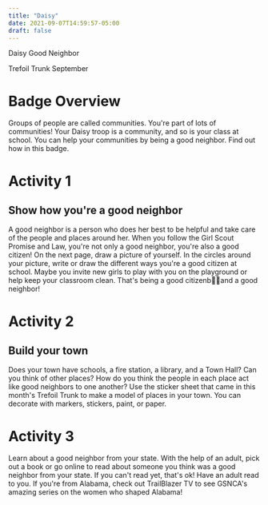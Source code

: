 ```yaml
---
title: "Daisy"
date: 2021-09-07T14:59:57-05:00
draft: false
---
```

Daisy Good Neighbor

Trefoil Trunk September

# Badge Overview

Groups of people are called communities. You&#39;re part of lots of communities! Your Daisy troop is a community, and so is your class at school. You can help your communities by being a good neighbor. Find out how in this badge.

# Activity 1

## Show how you&#39;re a good neighbor

A good neighbor is a person who does her best to be helpful and take care of the people and places around her. When you follow the Girl Scout Promise and Law, you&#39;re not only a good neighbor, you&#39;re also a good citizen! On the next page, draw a picture of yourself. In the circles around your picture, write or draw the different ways you&#39;re a good citizen at school. Maybe you invite new girls to play with you on the playground or help keep your classroom clean. That&#39;s being a good citizenband a good neighbor!

# Activity 2

## Build your town

Does your town have schools, a fire station, a library, and a Town Hall? Can you think of other places? How do you think the people in each place act like good neighbors to one another? Use the sticker sheet that came in this month&#39;s Trefoil Trunk to make a model of places in your town. You can decorate with markers, stickers, paint, or paper.

# Activity 3

Learn about a good neighbor from your state. With the help of an adult, pick out a book or go online to read about someone you think was a good neighbor from your state. If you can&#39;t read yet, that&#39;s ok! Have an adult read to you. If you&#39;re from Alabama, check out TrailBlazer TV to see GSNCA&#39;s amazing series on the women who shaped Alabama!

